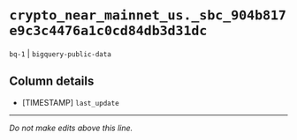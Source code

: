 # `crypto_near_mainnet_us._sbc_904b817e9c3c4476a1c0cd84db3d31dc`
`bq-1` | `bigquery-public-data`

## Column details
* [TIMESTAMP] `last_update`

-------------------------------------------------------------------------------
*Do not make edits above this line.*
